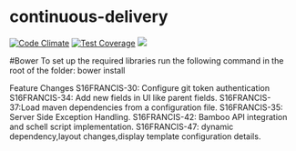 # continuous-delivery
[![Code Climate](https://codeclimate.com/github/p632-sp-2016/continuous-delivery/badges/gpa.svg)](https://codeclimate.com/github/p632-sp-2016/continuous-delivery)
[![Test Coverage](https://codeclimate.com/github/p632-sp-2016/continuous-delivery/badges/coverage.svg)](https://codeclimate.com/github/p632-sp-2016/continuous-delivery/coverage)
<a href="https://codeclimate.com/github/p632-sp-2016/continuous-delivery"><img src="https://codeclimate.com/github/p632-sp-2016/continuous-delivery/badges/issue_count.svg" /></a>

#Bower
To set up the required libraries run the following command in the root of the folder: 
bower install

Feature Changes 
S16FRANCIS-30: Configure git token authentication 
S16FRANCIS-34: Add new fields in UI like parent fields.
S16FRANCIS-37:Load maven dependencies from a configuration file. 
S16FRANCIS-35: Server Side Exception Handling.
S16FRANCIS-42: Bamboo API integration and schell script implementation.
S16FRANCIS-47: dynamic dependency,layout changes,display template configuration details.
